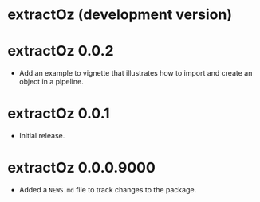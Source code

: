# extractOz (development version)

# extractOz 0.0.2

-   Add an example to vignette that illustrates how to import and create an object in a pipeline.

# extractOz 0.0.1

-   Initial release.

# extractOz 0.0.0.9000

-   Added a `NEWS.md` file to track changes to the package.
